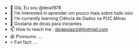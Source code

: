- 👋 Olá, Eu sou @deia1978
- 👀 I’m interested in aprender um pouco mais sobre tudo isso
- 🌱 I’m currently learning Ciência de Dados na PUC Minas
- 💞️ Gostaria de dicas para iniciantes.
- 📫 How to reach me : deiapolazzi@hotmail.com
- 😄 Pronouns: ...
- ⚡ Fun fact: ...

<!---
deia1978/deia1978 is a ✨ special ✨ repository because its `README.md` (this file) appears on your GitHub profile.
You can click the Preview link to take a look at your changes.
--->
